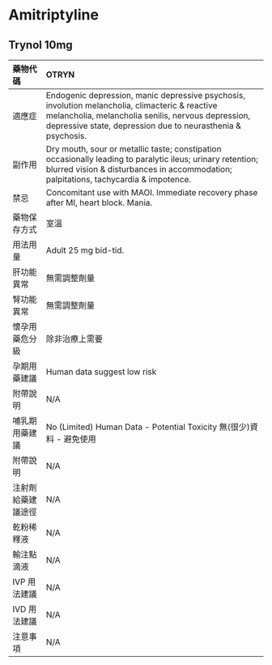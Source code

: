 # Amitriptyline

## Trynol 10mg

| 藥物代碼 | OTRYN |
| :--- | :--- |
| 適應症 | Endogenic depression, manic depressive psychosis, involution melancholia, climacteric & reactive melancholia, melancholia senilis, nervous depression, depressive state, depression due to neurasthenia & psychosis. |
| 副作用 | Dry mouth, sour or metallic taste; constipation occasionally leading to paralytic ileus; urinary retention; blurred vision & disturbances in accommodation; palpitations, tachycardia & impotence. |
| 禁忌 | Concomitant use with MAOI. Immediate recovery phase after MI, heart block. Mania. |
| 藥物保存方式 | 室溫 |
| 用法用量 | Adult 25 mg bid-tid. |
| 肝功能異常 | 無需調整劑量 |
| 腎功能異常 | 無需調整劑量 |
| 懷孕用藥危分級 | 除非治療上需要 |
| 孕期用藥建議 | Human data suggest low risk |
| 附帶說明 | N/A |
| 哺乳期用藥建議 | No \(Limited\) Human Data - Potential Toxicity 無\(很少\)資料 - 避免使用 |
| 附帶說明 | N/A |
| 注射劑給藥建議途徑 | N/A |
| 乾粉稀釋液 | N/A |
| 輸注點滴液 | N/A |
| IVP 用法建議 | N/A |
| IVD 用法建議 | N/A |
| 注意事項 | N/A |

